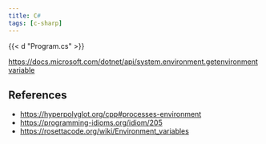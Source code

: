 ```yaml
---
title: C#
tags: [c-sharp]
---
```


{{< d "Program.cs" >}}

<https://docs.microsoft.com/dotnet/api/system.environment.getenvironmentvariable>

## References

- <https://hyperpolyglot.org/cpp#processes-environment>
- <https://programming-idioms.org/idiom/205>
- <https://rosettacode.org/wiki/Environment_variables>
